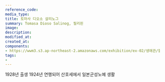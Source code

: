 ```yaml
---
reference_code:
media_type:
title: 토마사 디오소 살리노그 
summary: Tomasa Dioso Salinog, 필리핀
image:
description:
modified_at:
created_at:
components:
- https://wwm3.s3.ap-northeast-2.amazonaws.com/exhibition/ex-02/생애관/할머니들/Tomasa.jpg
tags:
-
---
```

1928년 출생
1924년 연행되어 산호세에서 일본군성노예 생활